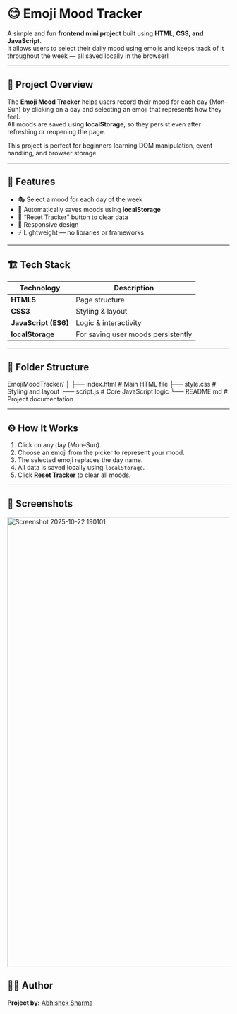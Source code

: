 # 😊 Emoji Mood Tracker

A simple and fun **frontend mini project** built using **HTML, CSS, and JavaScript**.  
It allows users to select their daily mood using emojis and keeps track of it throughout the week — all saved locally in the browser!

---

## 🚀 Project Overview

The **Emoji Mood Tracker** helps users record their mood for each day (Mon–Sun) by clicking on a day and selecting an emoji that represents how they feel.  
All moods are saved using **localStorage**, so they persist even after refreshing or reopening the page.

This project is perfect for beginners learning DOM manipulation, event handling, and browser storage.

---

## 🧠 Features

- 🎭 Select a mood for each day of the week  
- 💾 Automatically saves moods using **localStorage**  
- 🧹 “Reset Tracker” button to clear data  
- 📱 Responsive design  
- ⚡ Lightweight — no libraries or frameworks  

---

## 🏗️ Tech Stack

| Technology | Description |
|-------------|-------------|
| **HTML5** | Page structure |
| **CSS3** | Styling & layout |
| **JavaScript (ES6)** | Logic & interactivity |
| **localStorage** | For saving user moods persistently |

---

## 📁 Folder Structure

EmojiMoodTracker/
│
├── index.html # Main HTML file
├── style.css # Styling and layout
├── script.js # Core JavaScript logic
└── README.md # Project documentation


---

## ⚙️ How It Works

1. Click on any day (Mon–Sun).  
2. Choose an emoji from the picker to represent your mood.  
3. The selected emoji replaces the day name.  
4. All data is saved locally using `localStorage`.  
5. Click **Reset Tracker** to clear all moods.

---

## 🧩 Screenshots

<img width="1919" height="1019" alt="Screenshot 2025-10-22 190101" src="https://github.com/user-attachments/assets/cf66ecce-9cc5-4b07-b79b-9765184eae02" />

## 🧑‍💻 Author

**Project by:** [Abhishek Sharma](https://github.com/AbhishekSharma-9) 

